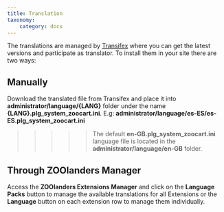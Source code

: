 ```yaml
---
title: Translation
taxonomy:
    category: docs
---
```


The translations are managed by [Transifex](https://www.transifex.com/joolanders/zoolanders/zoocart/) where you can get the latest versions and participate as translator. To install them in your site there are two ways:

## Manually

Download the translated file from Transifex and place it into **administrator/language/{LANG}** folder under the name **{LANG}.plg_system_zoocart.ini**. E.g: **administrator/language/es-ES/es-ES.plg_system_zoocart.ini**

>>>>> The default **en-GB.plg_system_zoocart.ini** language file is located in the **administrator/language/en-GB** folder.

## Through ZOOlanders Manager

Access the **ZOOlanders Extensions Manager** and click on the **Language Packs** button to manage the available translations for all Extensions or the **Language** button on each extension row to manage them individually.
